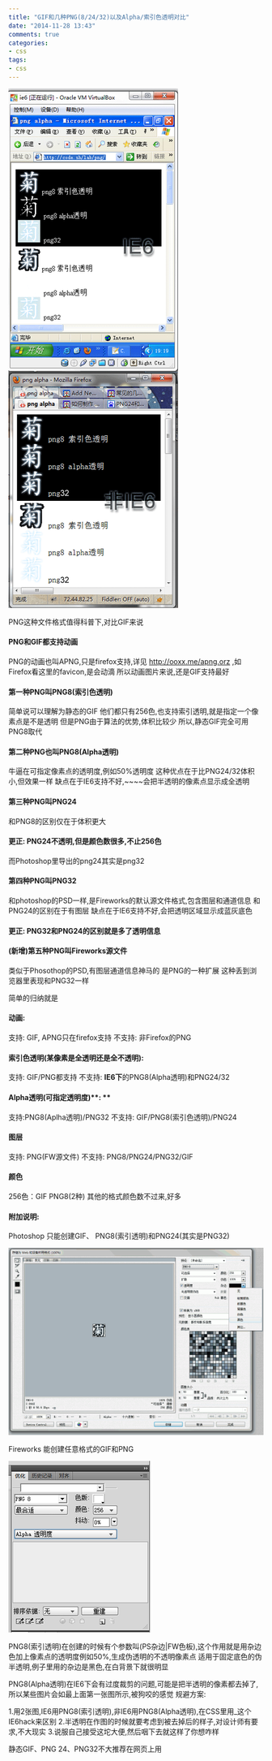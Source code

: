 ```yaml
---
title: "GIF和几种PNG(8/24/32)以及Alpha/索引色透明对比"
date: "2014-11-28 13:43"
comments: true
categories:
- css
tags:
- css
---
```




![](/images/pnggif-1.png)


PNG这种文件格式值得科普下,对比GIF来说

#### **PNG和GIF都支持动画**
PNG的动画也叫APNG,只是firefox支持,详见 <http://ooxx.me/apng.orz> ,如Firefox看这里的favicon,是会动滴
所以动画图片来说,还是GIF支持最好

#### **第一种PNG叫PNG8(索引色透明)**
简单说可以理解为静态的GIF
他们都只有256色,也支持索引透明,就是指定一个像素点是不是透明
但是PNG由于算法的优势,体积比较少
所以,静态GIF完全可用PNG8取代

#### **第二种PNG也叫PNG8(Alpha透明)**
牛逼在可指定像素点的透明度,例如50%透明度
这种优点在于比PNG24/32体积小,但效果一样
缺点在于IE6支持不好,~~~~会把半透明的像素点显示成全透明

#### **第三种PNG叫PNG24**
和PNG8的区别仅在于体积更大

#### **更正**: PNG24不透明,但是颜色数很多,不止256色
而Photoshop里导出的png24其实是png32

#### **第四种PNG叫PNG32**
和photoshop的PSD一样,是Fireworks的默认源文件格式,包含图层和通道信息
和PNG24的区别在于有图层
缺点在于IE6支持不好,会把透明区域显示成蓝灰底色

#### **更正**: PNG32和PNG24的区别就是多了透明信息

#### **(新增)第五种PNG叫Fireworks源文件**
类似于Phosothop的PSD,有图层通道信息神马的
是PNG的一种扩展
这种丢到浏览器里表现和PNG32一样

简单的归纳就是

#### **动画**:
支持: GIF, APNG只在firefox支持
不支持: 非Firefox的PNG

#### **索引色透明**(某像素是全透明还是全不透明):
支持: GIF/PNG都支持
不支持: **IE6下**的PNG8(Alpha透明)和PNG24/32

#### **Alpha透明**(可指定透明度)**: **
支持:PNG8(Aplha透明)/PNG32
不支持: GIF/PNG8(索引色透明)/PNG24

#### **图层**
支持: PNG(FW源文件)
不支持: PNG8/PNG24/PNG32/GIF

#### **颜色**
256色：GIF PNG8(2种)
其他的格式颜色数不过来,好多

#### **附加说明:**

Photoshop 只能创建GIF、 PNG8(索引透明)和PNG24(其实是PNG32)

![](/images/pnggif-3.png)

Fireworks 能创建任意格式的GIF和PNG

![](/images/pnggif-4.png)

PNG8(索引透明)在创建的时候有个参数叫(PS杂边|FW色板),这个作用就是用杂边色加上像素点的透明度例如50%,生成伪透明的不透明像素点
适用于固定底色的伪半透明,例子里用的杂边是黑色,在白背景下就很明显

PNG8(Alpha透明)在IE6下会有过度裁剪的问题,可能是把半透明的像素都去掉了,所以某些图片会如最上面第一张图所示,被狗咬的感觉
规避方案:

1.用2张图,IE6用PNG8(索引透明),非IE6用PNG8(Alpha透明),在CSS里用_这个IE6hack来区别
2.半透明在作图的时候就要考虑到被去掉后的样子,对设计师有要求,不大现实
3.说服自己接受这坨大便,然后咽下去就这样了你想咋样

静态GIF、PNG 24、PNG32不大推荐在网页上用

